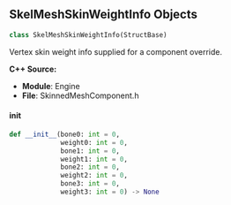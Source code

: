 ## SkelMeshSkinWeightInfo Objects

```python
class SkelMeshSkinWeightInfo(StructBase)
```

Vertex skin weight info supplied for a component override.

**C++ Source:**

- **Module**: Engine
- **File**: SkinnedMeshComponent.h

<a id="unreal.SkelMeshSkinWeightInfo.__init__"></a>

#### __init__

```python
def __init__(bone0: int = 0,
             weight0: int = 0,
             bone1: int = 0,
             weight1: int = 0,
             bone2: int = 0,
             weight2: int = 0,
             bone3: int = 0,
             weight3: int = 0) -> None
```

<a id="unreal.VertexOffsetUsage"></a>